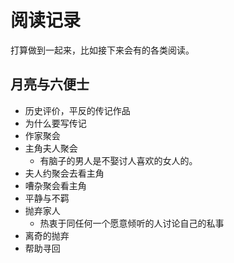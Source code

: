 # 阅读记录

打算做到一起来，比如接下来会有的各类阅读。


## 月亮与六便士

+ 历史评价，平反的传记作品
+ 为什么要写传记
+ 作家聚会
+ 主角夫人聚会
  + 有脑子的男人是不娶讨人喜欢的女人的。
+ 夫人约聚会去看主角
+ 嘈杂聚会看主角
+ 平静与不羁
+ 抛弃家人
  + 热衷于同任何一个愿意倾听的人讨论自己的私事
+ 离奇的抛弃
+ 帮助寻回
